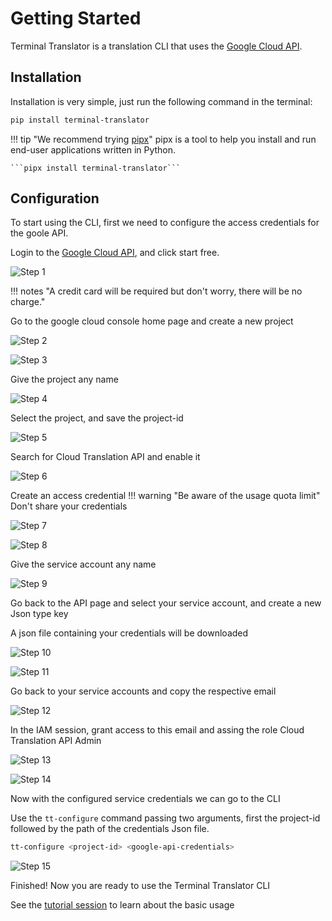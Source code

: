 # Getting Started

Terminal Translator is a translation CLI that uses the [Google Cloud API](https://cloud.google.com/translate).

## Installation

Installation is very simple, just run the following command in the terminal:

```bash
pip install terminal-translator
```

!!! tip "We recommend trying [pipx](https://github.com/pypa/pipx)"
    pipx is a tool to help you install and run end-user applications written in Python.

    ```pipx install terminal-translator```




## Configuration

To start using the CLI, first we need to configure the access credentials for the goole API.

Login to the [Google Cloud API](https://cloud.google.com/translate), and click start free.

![Step 1](assets/images/config-01.png)

!!! notes "A credit card will be required but don't worry, there will be no charge."

Go to the google cloud console home page and create a new project

![Step 2](assets/images/config-02.png)

![Step 3](assets/images/config-03.png)

Give the project any name

![Step 4](assets/images/config-04.png)

Select the project, and save the project-id

![Step 5](assets/images/config-05.png)

Search for Cloud Translation API and enable it

![Step 6](assets/images/config-06.png)

Create an access credential
!!! warning "Be aware of the usage quota limit"
    Don't share your credentials

![Step 7](assets/images/config-07.png)

![Step 8](assets/images/config-08.png)

Give the service account any name

![Step 9](assets/images/config-09.png)

Go back to the API page and select your service account, and create a new Json type key

A json file containing your credentials will be downloaded

![Step 10](assets/images/config-10.png)

![Step 11](assets/images/config-11.png)

Go back to your service accounts and copy the respective email

![Step 12](assets/images/config-12.png)

In the IAM session, grant access to this email and assing the role Cloud Translation API Admin

![Step 13](assets/images/config-13.png)

![Step 14](assets/images/config-14.png)

Now with the configured service credentials we can go to the CLI


Use the `tt-configure` command passing two arguments, first the project-id followed by the path of the credentials Json file.

```bash
tt-configure <project-id> <google-api-credentials>
```

![Step 15](assets/images/tt-configure-2.png)

Finished! Now you are ready to use the Terminal Translator CLI

See the [tutorial session](/tutorial) to learn about the basic usage
